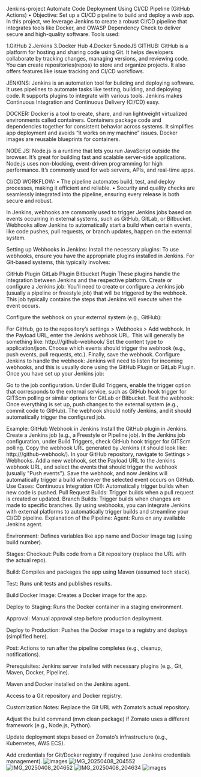 Jenkins-project
Automate Code Deployment Using CI/CD Pipeline (GitHub Actions) • Objective: Set up a CI/CD pipeline to build and deploy a web app. In this project, we leverage Jenkins to create a robust CI/CD pipeline that integrates tools like Docker, and OWASP Dependency Check to deliver secure and high-quality software. Tools used:

1.GitHub
2.Jenkins
3.Docker Hub
4.Docker
5.nodeJS
GITHUB: GitHub is a platform for hosting and sharing code using Git. It helps developers collaborate by tracking changes, managing versions, and reviewing code. You can create repositories(repos) to store and organize projects. It also offers features like issue tracking and CI/CD workflows.

JENKINS: Jenkins is an automation tool for building and deploying software. It uses pipelines to automate tasks like testing, building, and deploying code. It supports plugins to integrate with various tools. Jenkins makes Continuous Integration and Continuous Delivery (CI/CD) easy.

DOCKER: Docker is a tool to create, share, and run lightweight virtualized environments called containers. Containers package code and dependencies together for consistent behavior across systems. It simplifies app deployment and avoids “it works on my machine” issues. Docker images are reusable blueprints for containers.

NODE.JS: Node.js is a runtime that lets you run JavaScript outside the browser. It’s great for building fast and scalable server-side applications. Node.js uses non-blocking, event-driven programming for high performance. It’s commonly used for web servers, APIs, and real-time apps.

CI/CD WORKFLOW: • The pipeline automates build, test, and deploy processes, making it efficient and reliable. • Security and quality checks are seamlessly integrated into the pipeline, ensuring every release is both secure and robust.

In Jenkins, webhooks are commonly used to trigger Jenkins jobs based on events occurring in external systems, such as GitHub, GitLab, or Bitbucket. Webhooks allow Jenkins to automatically start a build when certain events, like code pushes, pull requests, or branch updates, happen on the external system.

Setting up Webhooks in Jenkins:
Install the necessary plugins: To use webhooks, ensure you have the appropriate plugins installed in Jenkins. For Git-based systems, this typically involves:

GitHub Plugin
GitLab Plugin
Bitbucket Plugin These plugins handle the integration between Jenkins and the respective platform.
Create or configure a Jenkins job: You’ll need to create or configure a Jenkins job (usually a pipeline or freestyle job) that will be triggered by the webhook. This job typically contains the steps that Jenkins will execute when the event occurs.

Configure the webhook on your external system (e.g., GitHub):

For GitHub, go to the repository’s settings > Webhooks > Add webhook.
In the Payload URL, enter the Jenkins webhook URL. This will generally be something like:
http://<jenkins-server>/github-webhook/
Set the content type to application/json.
Choose which events should trigger the webhook (e.g., push events, pull requests, etc.).
Finally, save the webhook.
Configure Jenkins to handle the webhook: Jenkins will need to listen for incoming webhooks, and this is usually done using the GitHub Plugin or GitLab Plugin. Once you have set up your Jenkins job:

Go to the job configuration.
Under Build Triggers, enable the trigger option that corresponds to the external service, such as GitHub hook trigger for GITScm polling or similar options for GitLab or Bitbucket.
Test the webhook: Once everything is set up, push changes to the external system (e.g., commit code to GitHub). The webhook should notify Jenkins, and it should automatically trigger the configured job.

Example: GitHub Webhook in Jenkins
Install the GitHub plugin in Jenkins.
Create a Jenkins job (e.g., a Freestyle or Pipeline job).
In the Jenkins job configuration, under Build Triggers, check GitHub hook trigger for GITScm polling.
Copy the webhook URL generated by Jenkins (it should look like: http://<your-jenkins-server>/github-webhook/).
In your GitHub repository, navigate to Settings > Webhooks.
Add a new webhook, set the Payload URL to the Jenkins webhook URL, and select the events that should trigger the webhook (usually "Push events").
Save the webhook, and now Jenkins will automatically trigger a build whenever the selected event occurs on GitHub.
Use Cases:
Continuous Integration (CI): Automatically trigger builds when new code is pushed.
Pull Request Builds: Trigger builds when a pull request is created or updated.
Branch Builds: Trigger builds when changes are made to specific branches.
By using webhooks, you can integrate Jenkins with external platforms to automatically trigger builds and streamline your CI/CD pipeline.
Explanation of the Pipeline:
Agent: Runs on any available Jenkins agent.

Environment: Defines variables like app name and Docker image tag (using build number).

Stages:
Checkout: Pulls code from a Git repository (replace the URL with the actual repo).

Build: Compiles and packages the app using Maven (assumed tech stack).

Test: Runs unit tests and publishes results.

Build Docker Image: Creates a Docker image for the app.

Deploy to Staging: Runs the Docker container in a staging environment.

Approval: Manual approval step before production deployment.

Deploy to Production: Pushes the Docker image to a registry and deploys (simplified here).

Post: Actions to run after the pipeline completes (e.g., cleanup, notifications).

Prerequisites:
Jenkins server installed with necessary plugins (e.g., Git, Maven, Docker, Pipeline).

Maven and Docker installed on the Jenkins agent.

Access to a Git repository and Docker registry.

Customization Notes:
Replace the Git URL with Zomato’s actual repository.

Adjust the build command (mvn clean package) if Zomato uses a different framework (e.g., Node.js, Python).

Update deployment steps based on Zomato’s infrastructure (e.g., Kubernetes, AWS ECS).

Add credentials for Git/Docker registry if required (use Jenkins credentials management).
![images](https://github.com/user-attachments/assets/72bbcab9-b2a7-4abc-8f05-7a763a7fd274)
![IMG_20250408_204552](https://github.com/user-attachments/assets/5a35f68f-45d7-4e52-adfa-a7998c3914c0)
![IMG_20250408_204652](https://github.com/user-attachments/assets/c03cec5e-47fb-4e4f-b7b5-6df4747874a3)
![IMG_20250408_204634](https://github.com/user-attachments/assets/700dd15e-9d79-458d-819c-ba6b42cc9b60)
![images](https://github.com/user-attachments/assets/dadef7f1-b6c2-470d-94bf-11cb5f1e5457)
